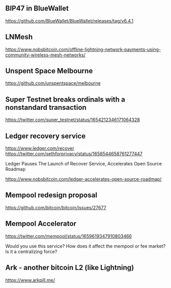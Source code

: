 ## BIP47 in BlueWallet

https://github.com/BlueWallet/BlueWallet/releases/tag/v6.4.1

## LNMesh

https://www.nobsbitcoin.com/offline-lightning-network-payments-using-community-wireless-mesh-networks/

## Unspent Space Melbourne

https://github.com/unspentspace/melbourne

## Super Testnet breaks ordinals with a nonstandard transaction

https://twitter.com/super_testnet/status/1654212346171064328

## Ledger recovery service

https://www.ledger.com/recover
https://twitter.com/sethforprivacy/status/1658544658761277447

Ledger Pauses The Launch of Recover Service, Accelerates Open Source Roadmap

https://www.nobsbitcoin.com/ledger-accelerates-open-source-roadmap/

## Mempool redesign proposal

https://github.com/bitcoin/bitcoin/issues/27677

## Mempool Accelerator

https://twitter.com/mempool/status/1659619347910803466

Would you use this service? How does it affect the mempool or fee market? Is it a centralizing force?

## Ark - another bitcoin L2 (like Lightning)

https://www.arkpill.me/
